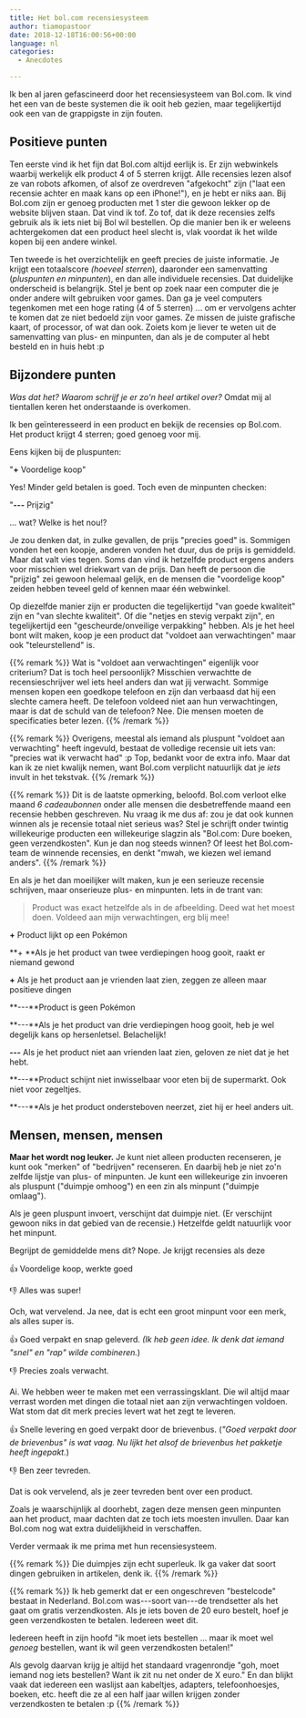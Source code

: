 ```yaml
---
title: Het bol.com recensiesysteem
author: tiamopastoor
date: 2018-12-18T16:00:56+00:00
language: nl
categories:
  - Anecdotes

---
```

Ik ben al jaren gefascineerd door het recensiesysteem van Bol.com. Ik vind het een van de beste systemen die ik ooit heb gezien, maar tegelijkertijd ook een van de grappigste in zijn fouten.

## Positieve punten

Ten eerste vind ik het fijn dat Bol.com altijd eerlijk is. Er zijn webwinkels waarbij werkelijk elk product 4 of 5 sterren krijgt. Alle recensies lezen alsof ze van robots afkomen, of alsof ze overdreven "afgekocht" zijn ("laat een recensie achter en maak kans op een iPhone!"), en je hebt er niks aan. Bij Bol.com zijn er genoeg producten met 1 ster die gewoon lekker op de website blijven staan. Dat vind ik tof. Zo tof, dat ik deze recensies zelfs gebruik als ik iets niet bij Bol wil bestellen. Op die manier ben ik er weleens achtergekomen dat een product heel slecht is, vlak voordat ik het wilde kopen bij een andere winkel.

Ten tweede is het overzichtelijk en geeft precies de juiste informatie. Je krijgt een totaalscore _(hoeveel_ _sterren_)_,_ daaronder een samenvatting (_pluspunten en minpunten_), en dan alle individuele recensies. Dat duidelijke onderscheid is belangrijk. Stel je bent op zoek naar een computer die je onder andere wilt gebruiken voor games. Dan ga je veel computers tegenkomen met een hoge rating (4 of 5 sterren) ... om er vervolgens achter te komen dat ze niet bedoeld zijn voor games. Ze missen de juiste grafische kaart, of processor, of wat dan ook. Zoiets kom je liever te weten uit de samenvatting van plus- en minpunten, dan als je de computer al hebt besteld en in huis hebt :p

## Bijzondere punten

_Was dat het? Waarom schrijf je er zo'n heel artikel over?_ Omdat mij al tientallen keren het onderstaande is overkomen.


Ik ben geïnteresseerd in een product en bekijk de recensies op Bol.com. Het product krijgt 4 sterren; goed genoeg voor mij.

Eens kijken bij de pluspunten:

"**+** Voordelige koop"

Yes! Minder geld betalen is goed. Toch even de minpunten checken:

"**---**  Prijzig"

... wat? Welke is het nou!? 

Je zou denken dat, in zulke gevallen, de prijs "precies goed" is. Sommigen vonden het een koopje, anderen vonden het duur, dus de prijs is gemiddeld. Maar dat valt vies tegen. Soms dan vind ik hetzelfde product ergens anders voor misschien wel driekwart van de prijs. Dan heeft de persoon die "prijzig" zei gewoon helemaal gelijk, en de mensen die "voordelige koop" zeiden hebben teveel geld of kennen maar één webwinkel.

Op diezelfde manier zijn er producten die tegelijkertijd "van goede kwaliteit" zijn en "van slechte kwaliteit". Of die "netjes en stevig verpakt zijn", en tegelijkertijd een "gescheurde/onveilige verpakking" hebben. Als je het heel bont wilt maken, koop je een product dat "voldoet aan verwachtingen" maar ook "teleurstellend" is.

{{% remark %}}
Wat is "voldoet aan verwachtingen" eigenlijk voor criterium? Dat is toch heel persoonlijk? Misschien verwachtte de recensieschrijver wel iets heel anders dan wat jij verwacht. Sommige mensen kopen een goedkope telefoon en zijn dan verbaasd dat hij een slechte camera heeft. De telefoon voldeed niet aan hun verwachtingen, maar is dat de schuld van de telefoon? Nee. Die mensen moeten de specificaties beter lezen.
{{% /remark %}}

{{% remark %}}
Overigens, meestal als iemand als pluspunt "voldoet aan verwachting" heeft ingevuld, bestaat de volledige recensie uit iets van: "precies wat ik verwacht had" :p Top, bedankt voor de extra info. Maar dat kan ik ze niet kwalijk nemen, want Bol.com verplicht natuurlijk dat je _iets_ invult in het tekstvak.
{{% /remark %}}

{{% remark %}}
Dit is de laatste opmerking, beloofd. Bol.com verloot elke maand _6 cadeaubonnen_ onder alle mensen die desbetreffende maand een recensie hebben geschreven. Nu vraag ik me dus af: zou je dat ook kunnen winnen als je recensie totaal niet serieus was? Stel je schrijft onder twintig willekeurige producten een willekeurige slagzin als "Bol.com: Dure boeken, geen verzendkosten". Kun je dan nog steeds winnen? Of leest het Bol.com-team de winnende recensies, en denkt "mwah, we kiezen wel iemand anders".
{{% /remark %}}

En als je het dan moeilijker wilt maken, kun je een serieuze recensie schrijven, maar onserieuze plus- en minpunten. Iets in de trant van:

> Product was exact hetzelfde als in de afbeelding. Deed wat het moest doen. Voldeed aan mijn verwachtingen, erg blij mee!

**+** Product lijkt op een Pokémon

**+ **Als je het product van twee verdiepingen hoog gooit, raakt er niemand gewond

**+** Als je het product aan je vrienden laat zien, zeggen ze alleen maar positieve dingen

**---**Product is geen Pokémon

**---**Als je het product van drie verdiepingen hoog gooit, heb je wel degelijk kans op hersenletsel. Belachelijk!

**---** Als je het product niet aan vrienden laat zien, geloven ze niet dat je het hebt.

**---**Product schijnt niet inwisselbaar voor eten bij de supermarkt. Ook niet voor zegeltjes.

**---**Als je het product ondersteboven neerzet, ziet hij er heel anders uit.

## Mensen, mensen, mensen

**Maar het wordt nog leuker.** Je kunt niet alleen producten recenseren, je kunt ook "merken" of "bedrijven" recenseren. En daarbij heb je niet zo'n zelfde lijstje van plus- of minpunten. Je kunt een willekeurige zin invoeren als pluspunt ("duimpje omhoog") en een zin als minpunt ("duimpje omlaag").

Als je geen pluspunt invoert, verschijnt dat duimpje niet. (Er verschijnt gewoon niks in dat gebied van de recensie.) Hetzelfde geldt natuurlijk voor het minpunt.

Begrijpt de gemiddelde mens dit? Nope. Je krijgt recensies als deze

👍 Voordelige koop, werkte goed

👎 Alles was super!

Och, wat vervelend. Ja nee, dat is echt een groot minpunt voor een merk, als alles super is.

👍 Goed verpakt en snap geleverd. _(Ik heb geen idee. Ik denk dat iemand "snel" en "rap" wilde combineren._)

👎 Precies zoals verwacht.

Ai. We hebben weer te maken met een verrassingsklant. Die wil altijd maar verrast worden met dingen die totaal niet aan zijn verwachtingen voldoen. Wat stom dat dit merk precies levert wat het zegt te leveren.

👍 Snelle levering en goed verpakt door de brievenbus. (_"Goed verpakt door de brievenbus" is wat vaag. Nu lijkt het alsof de brievenbus het pakketje heeft ingepakt._)

👎 Ben zeer tevreden.

Dat is ook vervelend, als je zeer tevreden bent over een product.

Zoals je waarschijnlijk al doorhebt, zagen deze mensen geen minpunten aan het product, maar dachten dat ze toch iets moesten invullen. Daar kan Bol.com nog wat extra duidelijkheid in verschaffen.

Verder vermaak ik me prima met hun recensiesysteem.

{{% remark %}}
Die duimpjes zijn echt superleuk. Ik ga vaker dat soort dingen gebruiken in artikelen, denk ik.
{{% /remark %}}

{{% remark %}}
Ik heb gemerkt dat er een ongeschreven "bestelcode" bestaat in Nederland. Bol.com was---soort van---de trendsetter als het gaat om gratis verzendkosten. Als je iets boven de 20 euro bestelt, hoef je geen verzendkosten te betalen. Iedereen weet dit. 

Iedereen heeft in zijn hoofd "ik moet iets bestellen ... maar ik moet wel _genoeg_ bestellen, want ik wil geen verzendkosten betalen!" 

Als gevolg daarvan krijg je altijd het standaard vragenrondje "goh, moet iemand nog iets bestellen? Want ik zit nu net onder de X euro." En dan blijkt vaak dat iedereen een waslijst aan kabeltjes, adapters, telefoonhoesjes, boeken, etc. heeft die ze al een half jaar willen krijgen zonder verzendkosten te betalen :p
{{% /remark %}}